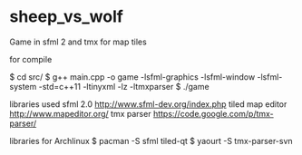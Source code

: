 sheep_vs_wolf
=============

Game in sfml 2 and tmx for map tiles


for compile

$ cd src/
$ g++  main.cpp -o game  -lsfml-graphics -lsfml-window -lsfml-system -std=c++11 -ltinyxml -lz -ltmxparser
$ ./game



libraries used
sfml 2.0  	      http://www.sfml-dev.org/index.php
tiled map editor  http://www.mapeditor.org/
tmx parser 		  https://code.google.com/p/tmx-parser/


libraries for Archlinux
$  pacman -S sfml tiled-qt
$  yaourt -S tmx-parser-svn 